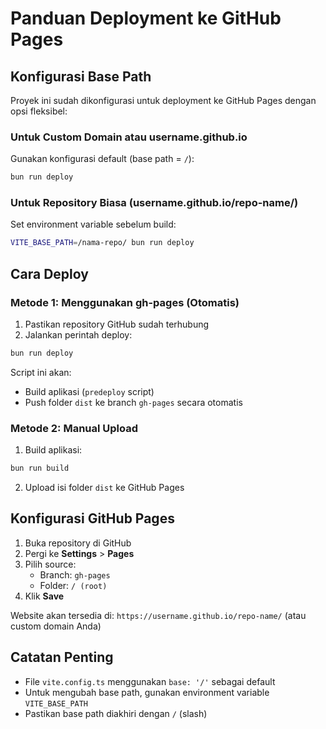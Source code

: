 # Panduan Deployment ke GitHub Pages

## Konfigurasi Base Path

Proyek ini sudah dikonfigurasi untuk deployment ke GitHub Pages dengan opsi fleksibel:

### Untuk Custom Domain atau username.github.io
Gunakan konfigurasi default (base path = `/`):
```bash
bun run deploy
```

### Untuk Repository Biasa (username.github.io/repo-name/)
Set environment variable sebelum build:
```bash
VITE_BASE_PATH=/nama-repo/ bun run deploy
```

## Cara Deploy

### Metode 1: Menggunakan gh-pages (Otomatis)

1. Pastikan repository GitHub sudah terhubung
2. Jalankan perintah deploy:
```bash
bun run deploy
```

Script ini akan:
- Build aplikasi (`predeploy` script)
- Push folder `dist` ke branch `gh-pages` secara otomatis

### Metode 2: Manual Upload

1. Build aplikasi:
```bash
bun run build
```

2. Upload isi folder `dist` ke GitHub Pages

## Konfigurasi GitHub Pages

1. Buka repository di GitHub
2. Pergi ke **Settings** > **Pages**
3. Pilih source:
   - Branch: `gh-pages`
   - Folder: `/ (root)`
4. Klik **Save**

Website akan tersedia di: `https://username.github.io/repo-name/` (atau custom domain Anda)

## Catatan Penting

- File `vite.config.ts` menggunakan `base: '/'` sebagai default
- Untuk mengubah base path, gunakan environment variable `VITE_BASE_PATH`
- Pastikan base path diakhiri dengan `/` (slash)
